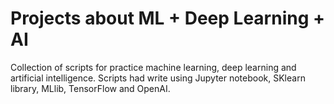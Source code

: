 # Projects about ML + Deep Learning + AI

Collection of scripts for practice machine learning, deep learning and artificial intelligence. Scripts had write using Jupyter notebook, SKlearn library, MLlib, TensorFlow and OpenAI.
